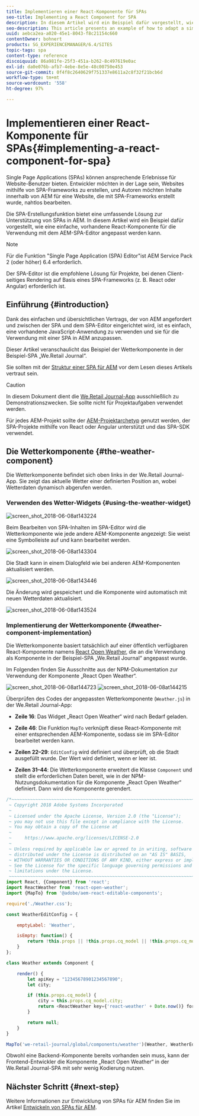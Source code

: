```yaml
---
title: Implementieren einer React-Komponente für SPAs
seo-title: Implementing a React Component for SPA
description: In diesem Artikel wird ein Beispiel dafür vorgestellt, wie eine einfache, vorhandene React-Komponente für die Verwendung mit dem AEM-SPA-Editor angepasst werden kann.
seo-description: This article presents an example of how to adapt a simple, existing React component to work with the AEM SPA Editor.
uuid: aebca2ea-a020-45e1-8043-f8c21154c660
contentOwner: bohnert
products: SG_EXPERIENCEMANAGER/6.4/SITES
topic-tags: spa
content-type: reference
discoiquuid: 86a981fe-25f3-451a-b262-8c497619e0ac
exl-id: da0e076b-afb7-4ebe-8e5e-48c00750e453
source-git-commit: 0f4f8c2640629f751337e8611a2c8f32f21bcb6d
workflow-type: tm+mt
source-wordcount: '558'
ht-degree: 97%

---
```


# Implementieren einer React-Komponente für SPAs{#implementing-a-react-component-for-spa}

Single Page Applications (SPAs) können ansprechende Erlebnisse für Website-Benutzer bieten. Entwickler möchten in der Lage sein, Websites mithilfe von SPA-Frameworks zu erstellen, und Autoren möchten Inhalte innerhalb von AEM für eine Website, die mit SPA-Frameworks erstellt wurde, nahtlos bearbeiten.

Die SPA-Erstellungsfunktion bietet eine umfassende Lösung zur Unterstützung von SPAs in AEM. In diesem Artikel wird ein Beispiel dafür vorgestellt, wie eine einfache, vorhandene React-Komponente für die Verwendung mit dem AEM-SPA-Editor angepasst werden kann.

>[!NOTE]
>Für die Funktion &quot;Single Page Application (SPA) Editor&quot;ist AEM Service Pack 2 (oder höher) 6.4 erforderlich.
>
>Der SPA-Editor ist die empfohlene Lösung für Projekte, bei denen Client-seitiges Rendering auf Basis eines SPA-Frameworks (z. B. React oder Angular) erforderlich ist.

## Einführung {#introduction}

Dank des einfachen und übersichtlichen Vertrags, der von AEM angefordert und zwischen der SPA und dem SPA-Editor eingerichtet wird, ist es einfach, eine vorhandene JavaScript-Anwendung zu verwenden und sie für die Verwendung mit einer SPA in AEM anzupassen.

Dieser Artikel veranschaulicht das Beispiel der Wetterkomponente in der Beispiel-SPA „We.Retail Journal“.

Sie sollten mit der [Struktur einer SPA für AEM](/help/sites-developing/spa-getting-started-react.md) vor dem Lesen dieses Artikels vertraut sein.

>[!CAUTION]
>In diesem Dokument dient die [We.Retail Journal-App](https://github.com/Adobe-Marketing-Cloud/aem-sample-we-retail-journal) ausschließlich zu Demonstrationszwecken. Sie sollte nicht für Projektaufgaben verwendet werden.
>
>Für jedes AEM-Projekt sollte der [AEM-Projektarchetyp](https://experienceleague.adobe.com/docs/experience-manager-core-components/using/developing/archetype/overview.html?lang=de) genutzt werden, der SPA-Projekte mithilfe von React oder Angular unterstützt und das SPA-SDK verwendet.

## Die Wetterkomponente {#the-weather-component}

Die Wetterkomponente befindet sich oben links in der We.Retail Journal-App. Sie zeigt das aktuelle Wetter einer definierten Position an, wobei Wetterdaten dynamisch abgerufen werden.

### Verwenden des Wetter-Widgets {#using-the-weather-widget}

![screen_shot_2018-06-08at143224](assets/screen_shot_2018-06-08at143224.png)

Beim Bearbeiten von SPA-Inhalten im SPA-Editor wird die Wetterkomponente wie jede andere AEM-Komponente angezeigt: Sie weist eine Symbolleiste auf und kann bearbeitet werden.

![screen_shot_2018-06-08at143304](assets/screen_shot_2018-06-08at143304.png)

Die Stadt kann in einem Dialogfeld wie bei anderen AEM-Komponenten aktualisiert werden.

![screen_shot_2018-06-08at143446](assets/screen_shot_2018-06-08at143446.png)

Die Änderung wird gespeichert und die Komponente wird automatisch mit neuen Wetterdaten aktualisiert.

![screen_shot_2018-06-08at143524](assets/screen_shot_2018-06-08at143524.png)

### Implementierung der Wetterkomponente {#weather-component-implementation}

Die Wetterkomponente basiert tatsächlich auf einer öffentlich verfügbaren React-Komponente namens [React Open Weather](https://www.npmjs.com/package/react-open-weather), die an die Verwendung als Komponente in der Beispiel-SPA „We.Retail Journal“ angepasst wurde.

Im Folgenden finden Sie Ausschnitte aus der NPM-Dokumentation zur Verwendung der Komponente „React Open Weather“.

![screen_shot_2018-06-08at144723](assets/screen_shot_2018-06-08at144723.png) ![screen_shot_2018-06-08at144215](assets/screen_shot_2018-06-08at144215.png)

Überprüfen des Codes der angepassten Wetterkomponente (`Weather.js`) in der We.Retail Journal-App:

* **Zeile 16**: Das Widget „React Open Weather“ wird nach Bedarf geladen.
* **Zeile 46**: Die Funktion `MapTo` verknüpft diese React-Komponente mit einer entsprechenden AEM-Komponente, sodass sie im SPA-Editor bearbeitet werden kann.

* **Zeilen 22–29**: `EditConfig` wird definiert und überprüft, ob die Stadt ausgefüllt wurde. Der Wert wird definiert, wenn er leer ist.

* **Zeilen 31–44**: Die Wetterkomponente erweitert die Klasse `Component` und stellt die erforderlichen Daten bereit, wie in der NPM-Nutzungsdokumentation für die Komponente „React Open Weather“ definiert. Dann wird die Komponente gerendert.

```javascript
/*~~~~~~~~~~~~~~~~~~~~~~~~~~~~~~~~~~~~~~~~~~~~~~~~~~~~~~~~~~~~~~~~~~~~~~~~~~~~~~
 ~ Copyright 2018 Adobe Systems Incorporated
 ~
 ~ Licensed under the Apache License, Version 2.0 (the "License");
 ~ you may not use this file except in compliance with the License.
 ~ You may obtain a copy of the License at
 ~
 ~     https://www.apache.org/licenses/LICENSE-2.0
 ~
 ~ Unless required by applicable law or agreed to in writing, software
 ~ distributed under the License is distributed on an "AS IS" BASIS,
 ~ WITHOUT WARRANTIES OR CONDITIONS OF ANY KIND, either express or implied.
 ~ See the License for the specific language governing permissions and
 ~ limitations under the License.
 ~~~~~~~~~~~~~~~~~~~~~~~~~~~~~~~~~~~~~~~~~~~~~~~~~~~~~~~~~~~~~~~~~~~~~~~~~~~~~*/
import React, {Component} from 'react';
import ReactWeather from 'react-open-weather';
import {MapTo} from '@adobe/aem-react-editable-components';

require('./Weather.css');

const WeatherEditConfig = {

    emptyLabel: 'Weather',

    isEmpty: function() {
        return !this.props || !this.props.cq_model || !this.props.cq_model.city || this.props.cq_model.city.trim().length < 1;
    }
};

class Weather extends Component {

    render() {
        let apiKey = "12345678901234567890";
        let city;

        if (this.props.cq_model) {
            city = this.props.cq_model.city;
            return <ReactWeather key={'react-weather' + Date.now()} forecast="today" apikey={apiKey} type="city" city={city} />
        }

        return null;
    }
}

MapTo('we-retail-journal/global/components/weather')(Weather, WeatherEditConfig);
```

Obwohl eine Backend-Komponente bereits vorhanden sein muss, kann der Frontend-Entwickler die Komponente „React Open Weather“ in der We.Retail Journal-SPA mit sehr wenig Kodierung nutzen.

## Nächster Schritt {#next-step}

Weitere Informationen zur Entwicklung von SPAs für AEM finden Sie im Artikel [Entwickeln von SPAs für AEM](/help/sites-developing/spa-architecture.md).
